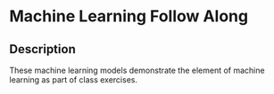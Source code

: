 # Machine Learning Follow Along

## Description

These machine learning models demonstrate the element of machine learning as part of class exercises.
